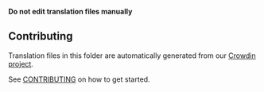 **Do not edit translation files manually**

## Contributing

Translation files in this folder are automatically generated from our [Crowdin project](https://crowdin.com/project/escswap-interface).

See [CONTRIBUTING](https://github.com/Escswap/escswap-interface/blob/main/CONTRIBUTING.md#translations) on how to get started.
